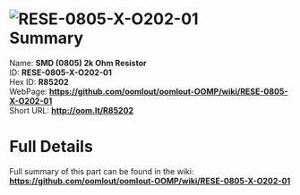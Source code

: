 
![RESE-0805-X-O202-01](https://github.com/oomlout/oomlout-OOMP/blob/master/parts/RESE-0805-X-O202-01/RESE-0805-X-O202-01_420.jpg)   
Summary
=================
  
Name: __SMD (0805) 2k Ohm Resistor__    
ID: __RESE-0805-X-O202-01__   
Hex ID: __R85202__   
WebPage: __https://github.com/oomlout/oomlout-OOMP/wiki/RESE-0805-X-O202-01__   
Short URL: __http://oom.lt/R85202__   

Full Details
==========================
Full summary of this part can be found in the wiki:   
__https://github.com/oomlout/oomlout-OOMP/wiki/RESE-0805-X-O202-01__    

